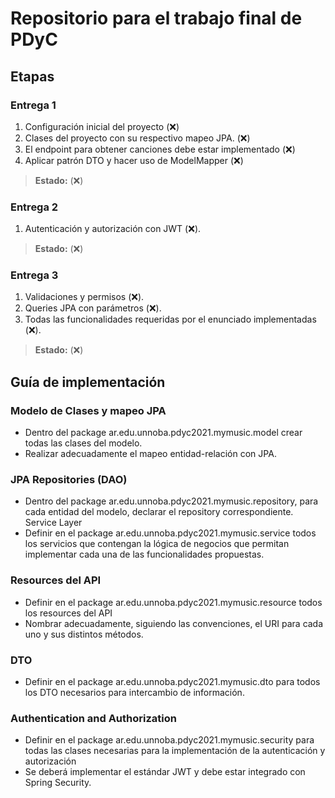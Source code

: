 # Repositorio para el trabajo final de PDyC

## Etapas

### Entrega 1

1. Configuración inicial del proyecto (:x:)
2. Clases del proyecto con su respectivo mapeo JPA. (:x:)
3. El endpoint para obtener canciones debe estar implementado (:x:)
4. Aplicar patrón DTO y hacer uso de ModelMapper (:x:)

> **Estado:** (:x:)

### Entrega 2

1. Autenticación y autorización con JWT (:x:).

> **Estado:** (:x:)

### Entrega 3

1. Validaciones y permisos (:x:).
2. Queries JPA con parámetros (:x:).
3. Todas las funcionalidades requeridas por el enunciado implementadas (:x:).

> **Estado:** (:x:)

## Guía de implementación

### Modelo de Clases y mapeo JPA
- Dentro del package ar.edu.unnoba.pdyc2021.mymusic.model crear todas las
clases del modelo.
- Realizar adecuadamente el mapeo entidad-relación con JPA.

### JPA Repositories (DAO)
- Dentro del package ar.edu.unnoba.pdyc2021.mymusic.repository, para cada
entidad del modelo, declarar el repository correspondiente.
Service Layer
- Definir en el package ar.edu.unnoba.pdyc2021.mymusic.service todos los
servicios que contengan la lógica de negocios que permitan implementar cada
una de las funcionalidades propuestas.

### Resources del API
- Definir en el package ar.edu.unnoba.pdyc2021.mymusic.resource todos los
resources del API
- Nombrar adecuadamente, siguiendo las convenciones, el URI para cada uno y
sus distintos métodos.

### DTO
- Definir en el package ar.edu.unnoba.pdyc2021.mymusic.dto para todos los DTO
necesarios para intercambio de información.

### Authentication and Authorization
- Definir en el package ar.edu.unnoba.pdyc2021.mymusic.security para todas las
clases necesarias para la implementación de la autenticación y autorización
- Se deberá implementar el estándar JWT y debe estar integrado con Spring
Security.
